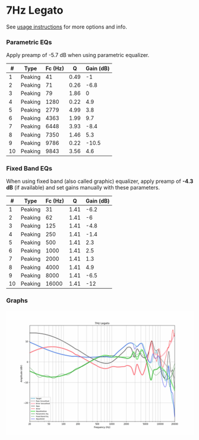 # 7Hz Legato
See [usage instructions](https://github.com/jaakkopasanen/AutoEq#usage) for more options and info.

### Parametric EQs
Apply preamp of -5.7 dB when using parametric equalizer.

|   # | Type    |   Fc (Hz) |    Q |   Gain (dB) |
|-----|---------|-----------|------|-------------|
|   1 | Peaking |        41 | 0.49 |        -1   |
|   2 | Peaking |        71 | 0.26 |        -6.8 |
|   3 | Peaking |        79 | 1.86 |         0   |
|   4 | Peaking |      1280 | 0.22 |         4.9 |
|   5 | Peaking |      2779 | 4.99 |         3.8 |
|   6 | Peaking |      4363 | 1.99 |         9.7 |
|   7 | Peaking |      6448 | 3.93 |        -8.4 |
|   8 | Peaking |      7350 | 1.46 |         5.3 |
|   9 | Peaking |      9786 | 0.22 |       -10.5 |
|  10 | Peaking |      9843 | 3.56 |         4.6 |

### Fixed Band EQs
When using fixed band (also called graphic) equalizer, apply preamp of **-4.3 dB** (if available) and set gains manually with these parameters.

|   # | Type    |   Fc (Hz) |    Q |   Gain (dB) |
|-----|---------|-----------|------|-------------|
|   1 | Peaking |        31 | 1.41 |        -6.2 |
|   2 | Peaking |        62 | 1.41 |        -6   |
|   3 | Peaking |       125 | 1.41 |        -4.8 |
|   4 | Peaking |       250 | 1.41 |        -1.4 |
|   5 | Peaking |       500 | 1.41 |         2.3 |
|   6 | Peaking |      1000 | 1.41 |         2.5 |
|   7 | Peaking |      2000 | 1.41 |         1.3 |
|   8 | Peaking |      4000 | 1.41 |         4.9 |
|   9 | Peaking |      8000 | 1.41 |        -6.5 |
|  10 | Peaking |     16000 | 1.41 |       -12   |

### Graphs
![](./7Hz%20Legato.png)
